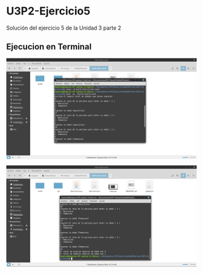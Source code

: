 # U3P2-Ejercicio5
Solución del ejercicio 5 de la Unidad 3 parte 2

## Ejecucion en Terminal

![Terminal](img.png)

![Terminal2](img2.png)
